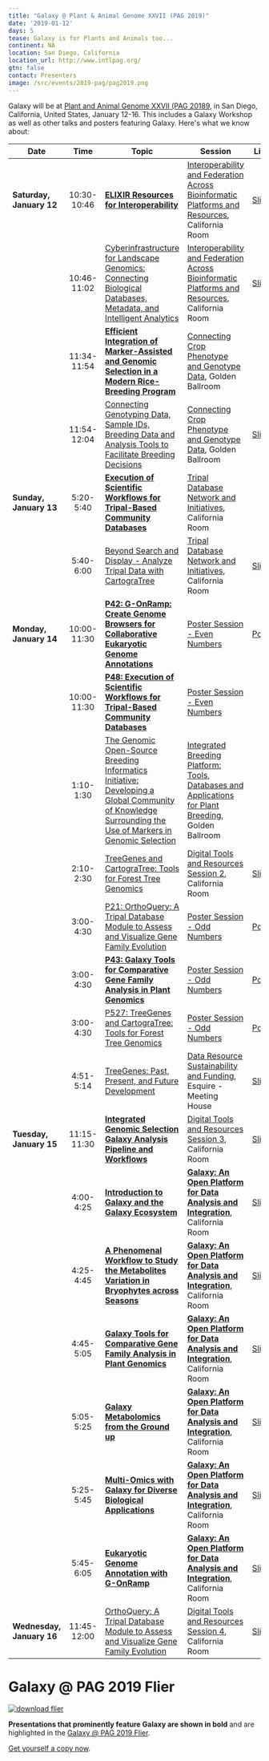 ```yaml
---
title: "Galaxy @ Plant & Animal Genome XXVII (PAG 2019)"
date: '2019-01-12'
days: 5
tease: Galaxy is for Plants and Animals too...
continent: NA
location: San Diego, California
location_url: http://www.intlpag.org/
gtn: false
contact: Presenters
image: /src/events/2019-pag/pag2019.png
---
```


Galaxy will be at [Plant and Animal Genome XXVII (PAG 20189](http://www.intlpag.org/), in San Diego, California, United States, January 12-16. This includes a Galaxy Workshop as well as other talks and posters featuring Galaxy.  Here's what we know about:

| Date | Time | Topic | Session | Links | Contact |
| ---- | :----: | ---- | ---- | ---- | ---- |
| **Saturday, January 12** | 10:30-10:46 | **[ELIXIR Resources for Interoperability](https://plan.core-apps.com/pag_2019/abstract/8d1a2a44-8bdc-42f3-90ab-90637edc71cf)** | [Interoperability and Federation Across Bioinformatic Platforms and Resources](https://plan.core-apps.com/pag_2019/event/9441a7255c56cf0ce04b90bfc408a9f3), California Room | [Slides](https://frederikcoppens.github.io/slidedecks/ELIXIR_PAG_20190112/#1) | [Frederik Coppens](https://www.psb.ugent.be/lab-members-and-alumni-frcop) | 
| | 10:46-11:02 | [Cyberinfrastructure for Landscape Genomics: Connecting Biological Databases, Metadata, and Intelligent Analytics](https://plan.core-apps.com/pag_2019/abstract/eabde239-cc5e-419f-8ce1-e50fdb6a157e) | [Interoperability and Federation Across Bioinformatic Platforms and Resources](https://plan.core-apps.com/pag_2019/event/9441a7255c56cf0ce04b90bfc408a9f3), California Room | [Slides](https://depot.galaxyproject.org/hub/attachments/events/2019-pag/Wegrzyn_PAG2019_Cyberinfrastructure.pdf) | Jill L. Wegrzyn |
|   | 11:34-11:54 | **[Efficient Integration of Marker-Assisted and Genomic Selection in a Modern Rice-Breeding Program](https://plan.core-apps.com/pag_2019/abstract/1d80feb5-d68c-4590-956e-a943feb645b1)** | [Connecting Crop Phenotype and Genotype Data](https://plan.core-apps.com/pag_2019/event/9441a7255c56cf0ce04b90bfc40ac1be), Golden Ballroom |  | [Juan D. Arbelaez](https://www.researchgate.net/profile/Juan_Arbelaez8) | 
|   | 11:54-12:04 | [Connecting Genotyping Data, Sample IDs, Breeding Data and Analysis Tools to Facilitate Breeding Decisions](https://plan.core-apps.com/pag_2019/abstract/b3aa29bf-cdc3-4ce5-a648-b32eddf278ac)| [Connecting Crop Phenotype and Genotype Data](https://plan.core-apps.com/pag_2019/event/9441a7255c56cf0ce04b90bfc40ac1be), Golden Ballroom | [Slides](https://depot.galaxyproject.org/hub/attachments/events/2019-pag/gobii-connecting-genotype-and-phenotype.pdf) | Elizabeth Jones | 
| **Sunday, January 13** | 5:20-5:40 | **[Execution of Scientific Workflows for Tripal-Based Community Databases](https://plan.core-apps.com/pag_2019/abstract/d86d6711-9cff-438c-8e1f-af12a4b993e5)** | [Tripal Database Network and Initiatives](https://plan.core-apps.com/pag_2019/event/9441a7255c56cf0ce04b90bfc40903c5), California Room |  | Shawna Spoor |
|  | 5:40-6:00 | [Beyond Search and Display - Analyze Tripal Data with CartograTree](https://plan.core-apps.com/pag_2019/abstract/a53d1125-962f-41ef-8472-ffdc8a57ee6c) | [Tripal Database Network and Initiatives](https://plan.core-apps.com/pag_2019/event/9441a7255c56cf0ce04b90bfc40903c5), California Room | [Slides](https://depot.galaxyproject.org/hub/attachments/events/2019-pag/Buehler_PAG_2019_CartograTree.pdf) | Sean Buehler |
| **Monday, January 14** | 10:00-11:30 | **[P42: G-OnRamp: Create Genome Browsers for Collaborative Eukaryotic Genome Annotations](https://plan.core-apps.com/pag_2019/abstract/eb8d2b76e25358daf4c927eba46601bf)** |  [Poster Session - Even Numbers](https://plan.core-apps.com/pag_2019/event/9441a7255c56cf0ce04b90bfc40cf1e5) | [Poster](https://depot.galaxyproject.org/hub/attachments/events/2019-pag/galaxy-gonramp-poster.pdf) | [Luke Sargent](/src/people/luke-sargent/index.md) |
|  | 10:00-11:30 | **[P48: Execution of Scientific Workflows for Tripal-Based Community Databases](https://plan.core-apps.com/pag_2019/abstract/353f25d23822c2a17aa4cfc5b33f9a4a)** | [Poster Session - Even Numbers](https://plan.core-apps.com/pag_2019/event/9441a7255c56cf0ce04b90bfc40cf1e5) | | Stephen P. Ficklin | 
|  | 1:10-1:30 | [The Genomic Open-Source Breeding Informatics Initiative: Developing a Global Community of Knowledge Surrounding the Use of Markers in Genomic Selection](https://plan.core-apps.com/pag_2019/abstract/99ca3b84-1834-42f6-b8f6-245a2d4526de) | [Integrated Breeding Platform: Tools, Databases and Applications for Plant Breeding](https://plan.core-apps.com/pag_2019/event/9441a7255c56cf0ce04b90bfc40b4998), Golden Ballroom |  | Elizabeth Jones |
|  | 2:10-2:30 | [TreeGenes and CartograTree: Tools for Forest Tree Genomics](https://plan.core-apps.com/pag_2019/abstract/eb8d2b76e25358daf4c927eba46471d3) | [Digital Tools and Resources Session 2](https://plan.core-apps.com/pag_2019/event/9441a7255c56cf0ce04b90bfc409bd36), California Room | [Slides](https://depot.galaxyproject.org/hub/attachments/events/2019-pag/Grau_PAG2019_computer_demo.pdf) | Emily Grau |
| | 3:00-4:30 | [P21: OrthoQuery: A Tripal Database Module to Assess and Visualize Gene Family Evolution](https://plan.core-apps.com/pag_2019/abstract/e57a996369fc7f2e8c450e7f385e2965) | [Poster Session - Odd Numbers](https://plan.core-apps.com/pag_2019/event/9441a7255c56cf0ce04b90bfc407da5c) | [Poster](https://depot.galaxyproject.org/hub/attachments/events/2019-pag/Zaman_pag2019_poster.pdf) | Sumaira Zaman |
| | 3:00-4:30 | **[P43: Galaxy Tools for Comparative Gene Family Analysis in Plant Genomics](https://plan.core-apps.com/pag_2019/abstract/c3eb8177e7ac2f211aa9202c491e6421)** | [Poster Session - Odd Numbers](https://plan.core-apps.com/pag_2019/event/9441a7255c56cf0ce04b90bfc407da5c) | [Poster](https://depot.galaxyproject.org/hub/attachments/events/2019-pag/galaxy-planttribes-poster.pdf)  | [Eric Wafula](http://bio.psu.edu/directory/ekw10) |
| | 3:00-4:30 | [P527: TreeGenes and CartograTree: Tools for Forest Tree Genomics](https://plan.core-apps.com/pag_2019/abstract/eb8d2b76e25358daf4c927eba46459f3) | [Poster Session - Odd Numbers](https://plan.core-apps.com/pag_2019/event/9441a7255c56cf0ce04b90bfc407da5c) | [Poster](https://depot.galaxyproject.org/hub/attachments/events/2019-pag/Grau_PAG2019_poster.pdf) | Emily Grau |
| | 4:51-5:14 | [TreeGenes: Past, Present, and Future Development](https://plan.core-apps.com/pag_2019/abstract/ce6194c9-95fa-4bbd-a61a-ce2f7da56211) | [Data Resource Sustainability and Funding](https://plan.core-apps.com/pag_2019/event/9441a7255c56cf0ce04b90bfc408eebf), Esquire - Meeting House | [Slides](https://depot.galaxyproject.org/hub/attachments/events/2019-pag/Wegrzyn_PAG2019_Sustainability-talk.pdf) | Jill L. Wegrzyn |
| **Tuesday, January 15** | 11:15-11:30 | **[Integrated Genomic Selection Galaxy Analysis Pipeline and Workflows](https://plan.core-apps.com/pag_2019/abstract/eb8d2b76e25358daf4c927eba4649409)** | [Digital Tools and Resources Session 3](https://plan.core-apps.com/pag_2019/event/9441a7255c56cf0ce04b90bfc40e453f), California Room | [Slides](https://depot.galaxyproject.org/hub/attachments/events/2019-pag/gobii-galaxy.pdf) | Star Yanxin Gao | 
| | 4:00-4:25 |  **[Introduction to Galaxy and the Galaxy Ecosystem](https://plan.core-apps.com/pag_2019/abstract/bd1ddd10-af82-4bca-84c0-ff8fe7c5c46a)** | **[Galaxy: An Open Platform for Data Analysis and Integration](https://plan.core-apps.com/pag_2019/event/9441a7255c56cf0ce04b90bfc40d5302)**, California Room | [Slides](https://frederikcoppens.github.io/slidedecks/Galaxy_PAG_20190115/#1) | [Frederik Coppens](https://www.psb.ugent.be/lab-members-and-alumni-frcop) |
|  | 4:25-4:45 | **[A Phenomenal Workflow to Study the Metabolites Variation in Bryophytes across Seasons](https://plan.core-apps.com/pag_2019/event/c3eb8177e7ac2f211aa9202c49281815)** | **[Galaxy: An Open Platform for Data Analysis and Integration](https://plan.core-apps.com/pag_2019/event/9441a7255c56cf0ce04b90bfc40d5302)**, California Room | [Slides](https://goo.gl/5txme6) | [Steffen Neumann](https://www.researchgate.net/profile/Steffen_Neumann) |
|  | 4:45-5:05 | **[Galaxy Tools for Comparative Gene Family Analysis in Plant Genomics](https://plan.core-apps.com/pag_2019/event/c3eb8177e7ac2f211aa9202c49271d78)** | **[Galaxy: An Open Platform for Data Analysis and Integration](https://plan.core-apps.com/pag_2019/event/9441a7255c56cf0ce04b90bfc40d5302)**, California Room | [Slides](https://depot.galaxyproject.org/hub/attachments/events/2019-pag/galaxy-planttribes-talk.pdf)  | [Eric Wafula](http://bio.psu.edu/directory/ekw10) |
|  | 5:05-5:25 | **[Galaxy Metabolomics from the Ground up](https://plan.core-apps.com/pag_2019/event/353f25d23822c2a17aa4cfc5b34c6da2)** | **[Galaxy: An Open Platform for Data Analysis and Integration](https://plan.core-apps.com/pag_2019/event/9441a7255c56cf0ce04b90bfc40d5302)**, California Room | [Slides](https://depot.galaxyproject.org/hub/attachments/events/2019-pag/eschenlauer.pdf) | [Arthur Eschenlauer](http://hegemanlab.cfans.umn.edu/) |
|  | 5:25-5:45 | **[Multi-Omics with Galaxy for Diverse Biological Applications](https://plan.core-apps.com/pag_2019/event/353f25d23822c2a17aa4cfc5b34ac93b)** | **[Galaxy: An Open Platform for Data Analysis and Integration](https://plan.core-apps.com/pag_2019/event/9441a7255c56cf0ce04b90bfc40d5302)**, California Room | [Slides](https://depot.galaxyproject.org/hub/attachments/events/2019-pag/galaxy-p-pag-presentation-2019-01-15.pdf) | [Tim Griffin](https://cbs.umn.edu/contacts/timothy-j-griffin), [Pratik Jagtap](https://www.researchgate.net/profile/Pratik_Jagtap2) |
|  | 5:45-6:05 | **[Eukaryotic Genome Annotation with G-OnRamp](https://plan.core-apps.com/pag_2019/event/c3eb8177e7ac2f211aa9202c49281aa9)** | **[Galaxy: An Open Platform for Data Analysis and Integration](https://plan.core-apps.com/pag_2019/event/9441a7255c56cf0ce04b90bfc40d5302)**, California Room | [Slides](https://depot.galaxyproject.org/hub/attachments/events/2019-pag/galaxy-gonramp-talk.pdf)| [Luke Sargent](/src/people/luke-sargent/index.md) |
| **Wednesday, January 16** | 11:45-12:00 | [OrthoQuery: A Tripal Database Module to Assess and Visualize Gene Family Evolution](https://plan.core-apps.com/pag_2019/abstract/353f25d23822c2a17aa4cfc5b3441593) | [Digital Tools and Resources Session 4](https://plan.core-apps.com/pag_2019/event/9441a7255c56cf0ce04b90bfc40aae0d), California Room | [Slides](https://depot.galaxyproject.org/hub/attachments/events/2019-pag/Zaman_PAG2019_OrthoQuery.pdf) | Sumaira Zaman |

# Galaxy @ PAG 2019 Flier

[<img class="float-right" src="/src/events/2019-pag/galaxy-at-pag-2019-flier-thumb.png" alt="download flier" />](https://depot.galaxyproject.org/hub/attachments/events/2019-pag/galaxy-at-pag-2019-flier.pdf)

**Presentations that prominently feature Galaxy are shown in bold** and are highlighted in the [Galaxy @ PAG 2019 Flier](https://depot.galaxyproject.org/hub/attachments/events/2019-pag/galaxy-at-pag-2019-flier.pdf).

[Get yourself a copy now](https://depot.galaxyproject.org/hub/attachments/events/2019-pag/galaxy-at-pag-2019-flier.pdf).
